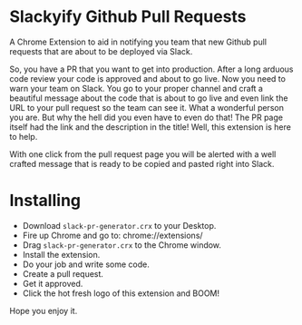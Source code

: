 # Slackyify Github Pull Requests

A Chrome Extension to aid in notifying you team that new Github pull requests that are about to be 
deployed via Slack.

So, you have a PR that you want to get into production. After a long arduous code review your code is
approved and about to go live. Now you need to warn your team on Slack. You go to your proper channel
and craft a beautiful message about the code that is about to go live and even link the URL to your pull
request so the team can see it. What a wonderful person you are. But why the hell did you even have to
even do that! The PR page itself had the link and the description in the title! Well, this extension is
here to help.

With one click from the pull request page you will be alerted with a well crafted message that is ready
to be copied and pasted right into Slack.

# Installing

* Download `slack-pr-generator.crx` to your Desktop.
* Fire up Chrome and go to: chrome://extensions/
* Drag `slack-pr-generator.crx` to the Chrome window.
* Install the extension.
* Do your job and write some code.
* Create a pull request.
* Get it approved.
* Click the hot fresh logo of this extension and BOOM!

Hope you enjoy it.
